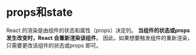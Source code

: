 # props和state

React 的渲染是由组件的状态和属性（props）决定的。 **当组件的状态或props 发生改变时，React 会重新渲染该组件**。 因此，如果想要触发组件的重新渲染，只需要更改该组件的状态或props 即可。